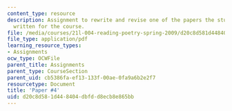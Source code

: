 ```yaml
---
content_type: resource
description: Assignment to rewrite and revise one of the papers the student has already
  written for the course.
file: /media/courses/21l-004-reading-poetry-spring-2009/d20c8d581d448404dbfdd8ecb8e865bb_MIT21l_004s09_assn04_paper4Rev.pdf
file_type: application/pdf
learning_resource_types:
- Assignments
ocw_type: OCWFile
parent_title: Assignments
parent_type: CourseSection
parent_uid: cb5386fa-ef13-133f-00ae-0fa9a6b2e2f7
resourcetype: Document
title: 'Paper #4'
uid: d20c8d58-1d44-8404-dbfd-d8ecb8e865bb
---
```

